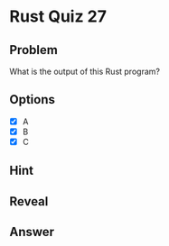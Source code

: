 # Rust Quiz 27

## Problem
What is the output of this Rust program?

## Options
- [x] A
- [x] B
- [x] C

## Hint

## Reveal

## Answer
